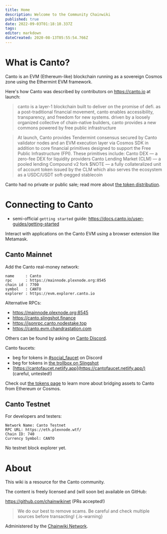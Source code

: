 ```yaml
---
title: Home
description: Welcome to the Community Chainwiki
published: true
date: 2022-09-03T01:18:10.337Z
tags: 
editor: markdown
dateCreated: 2020-08-13T05:55:54.766Z
---
```




# What is Canto?
Canto is an EVM (Ethereum-like) blockchain running as a sovereign Cosmos zone using the Ethermint EVM framework.

Here's how Canto was described by contributors on https://canto.io at launch:
> canto is a layer-1 blockchain built to deliver on the promise of defi. as a post-traditional financial movement, canto enables accessibility, transparency, and freedom for new systems. driven by a loosely organized collective of chain-native builders, canto provides a new commons powered by free public infrastructure

> At launch, Canto provides Tendermint consensus secured by Canto validator nodes and an EVM execution layer via Cosmos SDK in addition to core financial primitives designed to support the Free Public Infrastructure (FPI). These primitives include: 
Canto DEX — a zero-fee DEX for liquidity providers
Canto Lending Market (CLM) — a pooled lending Compound v2 fork
$NOTE — a fully collateralized unit of account token issued by the CLM which also serves the ecosystem as a USDC/USDT soft-pegged stablecoin

Canto had no private or public sale; read more about [the token distribution](/en/tokens).


# Connecting to Canto

- semi-official `getting started` guide: https://docs.canto.io/user-guides/getting-started

Interact with applications on the Canto EVM using a browser extension like Metamask.


## Canto Mainnet
Add the Canto real-money network:

```
name     : Canto
rpc      : https://mainnode.plexnode.org:8545 
chain id : 7700
symbol   : CANTO
explorer : https://evm.explorer.canto.io
```
Alternative RPCs:
- https://mainnode.plexnode.org:8545 
- https://canto.slingshot.finance
- https://jsonrpc.canto.nodestake.top
- https://canto.evm.chandrastation.com

Others can be found by asking on [Canto Discord](https://discord.gg/AEzZECRWs4).

Canto faucets:

- beg for tokens in [#social_faucet](https://discord.gg/AEzZECRWs4) on Discord
- beg for tokens in [the trollbox on Slingshot](https://app.slingshot.finance/trade/CANTO)
- [https://cantofaucet.netlify.app](https://cantofaucet.netlify.app/) (careful, untested!)


Check out [the tokens page](/tokens) to learn more about bridging assets to Canto from Ethereum or Cosmos.

## Canto Testnet

For developers and testers:
```
Network Name: Canto Testnet
RPC URL: https://eth.plexnode.wtf/
Chain ID: 740
Currency Symbol: CANTO
```

No testnet block explorer yet.


# About
This wiki is a resource for the Canto community.

The content is freely licensed and (will soon be) available on GitHub:

https://github.com/chainwikinet (PRs accepted!)

> We do our best to remove scams. Be careful and check multiple sources before transacting!
{.is-warning}


Administered by the [Chainwiki Network](https://meta.chainwiki.dev/).